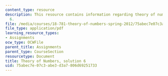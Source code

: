 ```yaml
---
content_type: resource
description: This resource contains information regarding theory of numbers, solution
  6.
file: /media/courses/18-781-theory-of-numbers-spring-2012/75abec7e07c3abe3d3a7806d69251733_MIT18_781S12_pset6sol.pdf
file_type: application/pdf
learning_resource_types:
- Assignments
ocw_type: OCWFile
parent_title: Assignments
parent_type: CourseSection
resourcetype: Document
title: Theory of Numbers, solution 6
uid: 75abec7e-07c3-abe3-d3a7-806d69251733
---
```

